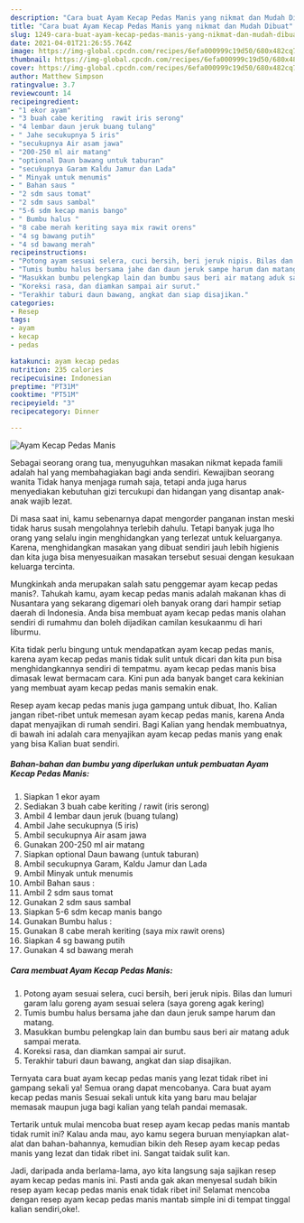 ```yaml
---
description: "Cara buat Ayam Kecap Pedas Manis yang nikmat dan Mudah Dibuat"
title: "Cara buat Ayam Kecap Pedas Manis yang nikmat dan Mudah Dibuat"
slug: 1249-cara-buat-ayam-kecap-pedas-manis-yang-nikmat-dan-mudah-dibuat
date: 2021-04-01T21:26:55.764Z
image: https://img-global.cpcdn.com/recipes/6efa000999c19d50/680x482cq70/ayam-kecap-pedas-manis-foto-resep-utama.jpg
thumbnail: https://img-global.cpcdn.com/recipes/6efa000999c19d50/680x482cq70/ayam-kecap-pedas-manis-foto-resep-utama.jpg
cover: https://img-global.cpcdn.com/recipes/6efa000999c19d50/680x482cq70/ayam-kecap-pedas-manis-foto-resep-utama.jpg
author: Matthew Simpson
ratingvalue: 3.7
reviewcount: 14
recipeingredient:
- "1 ekor ayam"
- "3 buah cabe keriting  rawit iris serong"
- "4 lembar daun jeruk buang tulang"
- " Jahe secukupnya 5 iris"
- "secukupnya Air asam jawa"
- "200-250 ml air matang"
- "optional Daun bawang untuk taburan"
- "secukupnya Garam Kaldu Jamur dan Lada"
- " Minyak untuk menumis"
- " Bahan saus "
- "2 sdm saus tomat"
- "2 sdm saus sambal"
- "5-6 sdm kecap manis bango"
- " Bumbu halus "
- "8 cabe merah keriting saya mix rawit orens"
- "4 sg bawang putih"
- "4 sd bawang merah"
recipeinstructions:
- "Potong ayam sesuai selera, cuci bersih, beri jeruk nipis. Bilas dan lumuri garam lalu goreng ayam sesuai selera (saya goreng agak kering)"
- "Tumis bumbu halus bersama jahe dan daun jeruk sampe harum dan matang."
- "Masukkan bumbu pelengkap lain dan bumbu saus beri air matang aduk sampai merata."
- "Koreksi rasa, dan diamkan sampai air surut."
- "Terakhir taburi daun bawang, angkat dan siap disajikan."
categories:
- Resep
tags:
- ayam
- kecap
- pedas

katakunci: ayam kecap pedas 
nutrition: 235 calories
recipecuisine: Indonesian
preptime: "PT31M"
cooktime: "PT51M"
recipeyield: "3"
recipecategory: Dinner

---
```



![Ayam Kecap Pedas Manis](https://img-global.cpcdn.com/recipes/6efa000999c19d50/680x482cq70/ayam-kecap-pedas-manis-foto-resep-utama.jpg)

Sebagai seorang orang tua, menyuguhkan masakan nikmat kepada famili adalah hal yang membahagiakan bagi anda sendiri. Kewajiban seorang  wanita Tidak hanya menjaga rumah saja, tetapi anda juga harus menyediakan kebutuhan gizi tercukupi dan hidangan yang disantap anak-anak wajib lezat.

Di masa  saat ini, kamu sebenarnya dapat mengorder panganan instan meski tidak harus susah mengolahnya terlebih dahulu. Tetapi banyak juga lho orang yang selalu ingin menghidangkan yang terlezat untuk keluarganya. Karena, menghidangkan masakan yang dibuat sendiri jauh lebih higienis dan kita juga bisa menyesuaikan masakan tersebut sesuai dengan kesukaan keluarga tercinta. 



Mungkinkah anda merupakan salah satu penggemar ayam kecap pedas manis?. Tahukah kamu, ayam kecap pedas manis adalah makanan khas di Nusantara yang sekarang digemari oleh banyak orang dari hampir setiap daerah di Indonesia. Anda bisa membuat ayam kecap pedas manis olahan sendiri di rumahmu dan boleh dijadikan camilan kesukaanmu di hari liburmu.

Kita tidak perlu bingung untuk mendapatkan ayam kecap pedas manis, karena ayam kecap pedas manis tidak sulit untuk dicari dan kita pun bisa menghidangkannya sendiri di tempatmu. ayam kecap pedas manis bisa dimasak lewat bermacam cara. Kini pun ada banyak banget cara kekinian yang membuat ayam kecap pedas manis semakin enak.

Resep ayam kecap pedas manis juga gampang untuk dibuat, lho. Kalian jangan ribet-ribet untuk memesan ayam kecap pedas manis, karena Anda dapat menyajikan di rumah sendiri. Bagi Kalian yang hendak membuatnya, di bawah ini adalah cara menyajikan ayam kecap pedas manis yang enak yang bisa Kalian buat sendiri.

<!--inarticleads1-->

##### Bahan-bahan dan bumbu yang diperlukan untuk pembuatan Ayam Kecap Pedas Manis:

1. Siapkan 1 ekor ayam
1. Sediakan 3 buah cabe keriting / rawit (iris serong)
1. Ambil 4 lembar daun jeruk (buang tulang)
1. Ambil  Jahe secukupnya (5 iris)
1. Ambil secukupnya Air asam jawa
1. Gunakan 200-250 ml air matang
1. Siapkan optional Daun bawang (untuk taburan)
1. Ambil secukupnya Garam, Kaldu Jamur dan Lada
1. Ambil  Minyak untuk menumis
1. Ambil  Bahan saus :
1. Ambil 2 sdm saus tomat
1. Gunakan 2 sdm saus sambal
1. Siapkan 5-6 sdm kecap manis bango
1. Gunakan  Bumbu halus :
1. Gunakan 8 cabe merah keriting (saya mix rawit orens)
1. Siapkan 4 sg bawang putih
1. Gunakan 4 sd bawang merah




<!--inarticleads2-->

##### Cara membuat Ayam Kecap Pedas Manis:

1. Potong ayam sesuai selera, cuci bersih, beri jeruk nipis. Bilas dan lumuri garam lalu goreng ayam sesuai selera (saya goreng agak kering)
1. Tumis bumbu halus bersama jahe dan daun jeruk sampe harum dan matang.
1. Masukkan bumbu pelengkap lain dan bumbu saus beri air matang aduk sampai merata.
1. Koreksi rasa, dan diamkan sampai air surut.
1. Terakhir taburi daun bawang, angkat dan siap disajikan.




Ternyata cara buat ayam kecap pedas manis yang lezat tidak ribet ini gampang sekali ya! Semua orang dapat mencobanya. Cara buat ayam kecap pedas manis Sesuai sekali untuk kita yang baru mau belajar memasak maupun juga bagi kalian yang telah pandai memasak.

Tertarik untuk mulai mencoba buat resep ayam kecap pedas manis mantab tidak rumit ini? Kalau anda mau, ayo kamu segera buruan menyiapkan alat-alat dan bahan-bahannya, kemudian bikin deh Resep ayam kecap pedas manis yang lezat dan tidak ribet ini. Sangat taidak sulit kan. 

Jadi, daripada anda berlama-lama, ayo kita langsung saja sajikan resep ayam kecap pedas manis ini. Pasti anda gak akan menyesal sudah bikin resep ayam kecap pedas manis enak tidak ribet ini! Selamat mencoba dengan resep ayam kecap pedas manis mantab simple ini di tempat tinggal kalian sendiri,oke!.

